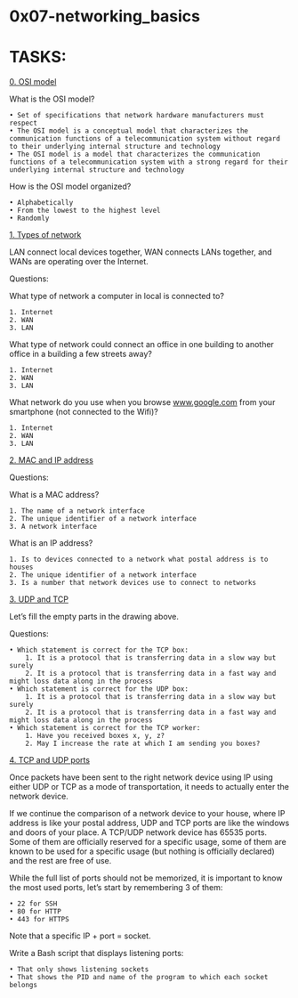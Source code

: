 # 0x07-networking_basics

# TASKS:

[0. OSI model](0-OSI_model)

What is the OSI model?

	• Set of specifications that network hardware manufacturers must respect
	• The OSI model is a conceptual model that characterizes the communication functions of a telecommunication system without regard to their underlying internal structure and technology
	• The OSI model is a model that characterizes the communication functions of a telecommunication system with a strong regard for their underlying internal structure and technology
How is the OSI model organized?

	• Alphabetically
	• From the lowest to the highest level
	• Randomly

[1. Types of network](1-types_of_network)

LAN connect local devices together, WAN connects LANs together, and WANs are operating over the Internet.

Questions:

What type of network a computer in local is connected to?

	1. Internet
	2. WAN
	3. LAN
What type of network could connect an office in one building to another office in a building a few streets away?

	1. Internet
	2. WAN
	3. LAN
What network do you use when you browse www.google.com from your smartphone (not connected to the Wifi)?

	1. Internet
	2. WAN
	3. LAN

[2. MAC and IP address](2-MAC_and_IP_address)

Questions:

What is a MAC address?

	1. The name of a network interface
	2. The unique identifier of a network interface
	3. A network interface
What is an IP address?

	1. Is to devices connected to a network what postal address is to houses
	2. The unique identifier of a network interface
	3. Is a number that network devices use to connect to networks

[3. UDP and TCP](3-UDP_and_TCP)

Let’s fill the empty parts in the drawing above.

Questions:

	• Which statement is correct for the TCP box:
		1. It is a protocol that is transferring data in a slow way but surely
		2. It is a protocol that is transferring data in a fast way and might loss data along in the process
	• Which statement is correct for the UDP box:
		1. It is a protocol that is transferring data in a slow way but surely
		2. It is a protocol that is transferring data in a fast way and might loss data along in the process
	• Which statement is correct for the TCP worker:
		1. Have you received boxes x, y, z?
		2. May I increase the rate at which I am sending you boxes?

[4. TCP and UDP ports](4-TCP_and_UDP_ports)

Once packets have been sent to the right network device using IP using either UDP or TCP as a mode of transportation, it needs to actually enter the network device.

If we continue the comparison of a network device to your house, where IP address is like your postal address, UDP and TCP ports are like the windows and doors of your place. A TCP/UDP network device has 65535 ports. Some of them are officially reserved for a specific usage, some of them are known to be used for a specific usage (but nothing is officially declared) and the rest are free of use.

While the full list of ports should not be memorized, it is important to know the most used ports, let’s start by remembering 3 of them:

	• 22 for SSH
	• 80 for HTTP
	• 443 for HTTPS
Note that a specific IP + port = socket.

Write a Bash script that displays listening ports:

	• That only shows listening sockets
	• That shows the PID and name of the program to which each socket belongs
